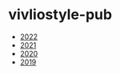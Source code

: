# vivliostyle-pub

- [2022](2022/index.md)
- [2021](2021/index.md)
- [2020](2020/index.md)
- [2019](2019/index.md)
